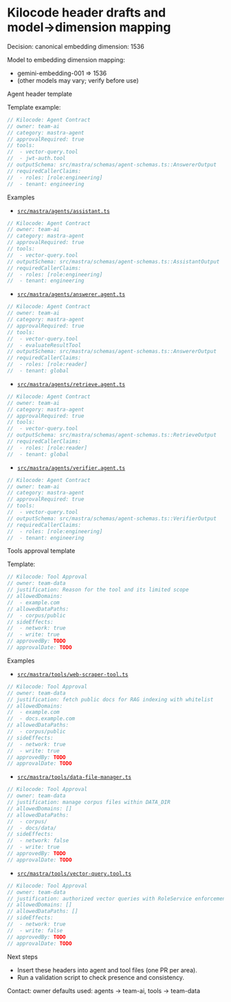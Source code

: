 # Kilocode header drafts and model→dimension mapping

Decision: canonical embedding dimension: 1536

Model to embedding dimension mapping:
- gemini-embedding-001 => 1536
- (other models may vary; verify before use)

Agent header template

Template example:
```typescript
// Kilocode: Agent Contract
// owner: team-ai
// category: mastra-agent
// approvalRequired: true
// tools:
//  - vector-query.tool
//  - jwt-auth.tool
// outputSchema: src/mastra/schemas/agent-schemas.ts::AnswererOutput
// requiredCallerClaims:
//  - roles: [role:engineering]
//  - tenant: engineering
```

Examples
- [`src/mastra/agents/assistant.ts`](src/mastra/agents/assistant.ts:1)
```typescript
// Kilocode: Agent Contract
// owner: team-ai
// category: mastra-agent
// approvalRequired: true
// tools:
//  - vector-query.tool
// outputSchema: src/mastra/schemas/agent-schemas.ts::AssistantOutput
// requiredCallerClaims:
//  - roles: [role:engineering]
//  - tenant: engineering
```
- [`src/mastra/agents/answerer.agent.ts`](src/mastra/agents/answerer.agent.ts:1)
```typescript
// Kilocode: Agent Contract
// owner: team-ai
// category: mastra-agent
// approvalRequired: true
// tools:
//  - vector-query.tool
//  - evaluateResultTool
// outputSchema: src/mastra/schemas/agent-schemas.ts::AnswererOutput
// requiredCallerClaims:
//  - roles: [role:reader]
//  - tenant: global
```
- [`src/mastra/agents/retrieve.agent.ts`](src/mastra/agents/retrieve.agent.ts:1)
```typescript
// Kilocode: Agent Contract
// owner: team-ai
// category: mastra-agent
// approvalRequired: true
// tools:
//  - vector-query.tool
// outputSchema: src/mastra/schemas/agent-schemas.ts::RetrieveOutput
// requiredCallerClaims:
//  - roles: [role:reader]
//  - tenant: global
```
- [`src/mastra/agents/verifier.agent.ts`](src/mastra/agents/verifier.agent.ts:1)
```typescript
// Kilocode: Agent Contract
// owner: team-ai
// category: mastra-agent
// approvalRequired: true
// tools:
//  - vector-query.tool
// outputSchema: src/mastra/schemas/agent-schemas.ts::VerifierOutput
// requiredCallerClaims:
//  - roles: [role:engineering]
//  - tenant: engineering
```

Tools approval template

Template:
```typescript
// Kilocode: Tool Approval
// owner: team-data
// justification: Reason for the tool and its limited scope
// allowedDomains:
//  - example.com
// allowedDataPaths:
//  - corpus/public
// sideEffects:
//  - network: true
//  - write: true
// approvedBy: TODO
// approvalDate: TODO
```

Examples
- [`src/mastra/tools/web-scraper-tool.ts`](src/mastra/tools/web-scraper-tool.ts:1)
```typescript
// Kilocode: Tool Approval
// owner: team-data
// justification: fetch public docs for RAG indexing with whitelist
// allowedDomains:
//  - example.com
//  - docs.example.com
// allowedDataPaths:
//  - corpus/public
// sideEffects:
//  - network: true
//  - write: true
// approvedBy: TODO
// approvalDate: TODO
```
- [`src/mastra/tools/data-file-manager.ts`](src/mastra/tools/data-file-manager.ts:1)
```typescript
// Kilocode: Tool Approval
// owner: team-data
// justification: manage corpus files within DATA_DIR
// allowedDomains: []
// allowedDataPaths:
//  - corpus/
//  - docs/data/
// sideEffects:
//  - network: false
//  - write: true
// approvedBy: TODO
// approvalDate: TODO
```
- [`src/mastra/tools/vector-query.tool.ts`](src/mastra/tools/vector-query.tool.ts:1)
```typescript
// Kilocode: Tool Approval
// owner: team-data
// justification: authorized vector queries with RoleService enforcement
// allowedDomains: []
// allowedDataPaths: []
// sideEffects:
//  - network: true
//  - write: false
// approvedBy: TODO
// approvalDate: TODO
```

Next steps
- Insert these headers into agent and tool files (one PR per area).
- Run a validation script to check presence and consistency.

Contact: owner defaults used: agents -> team-ai, tools -> team-data